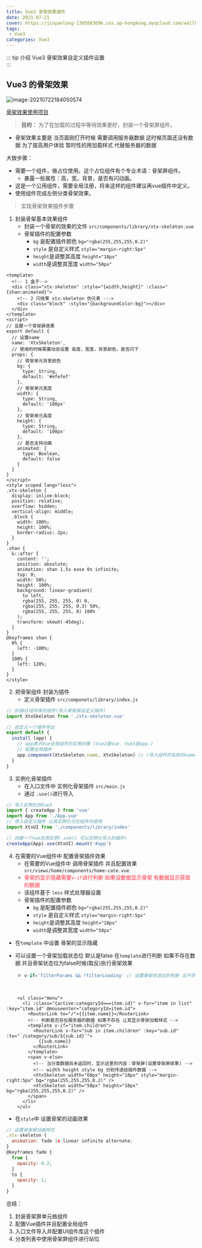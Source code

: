 ```yaml
---
title: Vue3 骨架效果插件
date: 2021-07-21
cover: https://jinyanlong-1305883696.cos.ap-hongkong.myqcloud.com/wallhaven-m9992y.jpg
tags:
 - Vue3
categories: Vue3
---
```


::: tip 介绍
Vue3 骨架效果自定义插件设置<br>
:::

<!-- more -->



## Vue3 的骨架效果

![image-20210722184050574](https://i.loli.net/2021/07/26/KNyRwatWq8izpoT.png)

[骨架效果使用项目](https://gitee.com/liu_kaili/Vue_little_rabbit_fresh)

> **目的：**  为了在加载的过程中等待效果更好，封装一个骨架屏组件。

* 骨架效果主要是 当页面刚打开时候 需要调用服务器数据 这时候页面还没有数据 为了提高用户体验 暂时性的用加载样式 代替服务器的数据

大致步骤：

- 需要一个组件，做占位使用。这个占位组件有个专业术语：骨架屏组件。
  - 暴露一些属性：高，宽，背景，是否有闪动画。
- 这是一个公用组件，需要全局注册，将来这样的组件建议再vue插件中定义。
- 使用组件完成左侧分类骨架效果。

> 实现骨架效果插件步骤

1. 封装骨架基本效果组件
   * 封装一个骨架的效果的文件  `src/components/library/xtx-skeleton.vue`
   * 骨架插件的配置参数
     * `bg` 是配置插件颜色 `bg="rgba(255,255,255,0.2)"`
     * `style` 是自定义样式 `style="margin-right:5px"`
     * `height`是调整其高度 `height="18px"`
     * `width`是调整其宽度 `width="50px"`

```vue
<template>
  <!-- 1 盒子-->
  <div class="xtx-skeleton" :style="{width,height}" :class="{shan:animated}">
    <!-- 2 闪效果 xtx-skeleton 伪元素 --->
    <div class="block" :style="{backgroundColor:bg}"></div>
  </div>
</template>
<script>
// 设置一个骨架屏效果
export default {
  // 设置name
  name: 'XtxSkeleton',
  // 使用的时候需要动态设置 高度，宽度，背景颜色，是否闪下
  props: {
    // 骨架单元背景颜色
    bg: {
      type: String,
      default: '#efefef'
    },
    // 骨架单元宽度
    width: {
      type: String,
      default: '100px'
    },
    // 骨架单元高度
    height: {
      type: String,
      default: '100px'
    },
    // 是否支持动画
    animated: {
      type: Boolean,
      default: false
    }
  }
}
</script>
<style scoped lang="less">
.xtx-skeleton {
  display: inline-block;
  position: relative;
  overflow: hidden;
  vertical-align: middle;
  .block {
    width: 100%;
    height: 100%;
    border-radius: 2px;
  }
}
.shan {
  &::after {
    content: '';
    position: absolute;
    animation: shan 1.5s ease 0s infinite;
    top: 0;
    width: 50%;
    height: 100%;
    background: linear-gradient(
      to left,
      rgba(255, 255, 255, 0) 0,
      rgba(255, 255, 255, 0.3) 50%,
      rgba(255, 255, 255, 0) 100%
    );
    transform: skewX(-45deg);
  }
}
@keyframes shan {
  0% {
    left: -100%;
  }
  100% {
    left: 120%;
  }
}
</style>
```

2. 把骨架组件 封装为插件
   * 定义骨架插件 `src/componets/library/index.js`

```js
// 封装UI组件库的组件(导入骨架屏自定义插件)
import XtxSkeleton from './xtx-skeleton.vue'

// 自定义一个插件导出
export default {
  install (app) {
    // app表示Vue全局组件的实例对象 (Vue2是Vue. Vue3是app.)
    // 配置全局插件
    app.component(XtxSkeleton.name, XtxSkeleton) // (导入组件的名称的name名.name,导入组件的名称)
  }
}
```

3. 实例化骨架插件
   * 在入口文件中 实例化骨架插件 `src/main.js`
   * 通过 `.use()`进行导入

```js
// 导入实例化的Vue3
import { createApp } from 'vue'
import App from './App.vue'
// 导入自定义插件 让其实例化可在组件内使用
import XtxUI from './components/library/index'

// 创建一个vue应用实例(.use() 可以实例化导入的插件)
createApp(App).use(XtxUI).mount('#app')
```

4. 在需要的Vue组件中 配置骨架插件效果 
   * 在需要的Vue组件中 调用骨架插件 并且配置效果 `src/views/home/components/home-cate.vue`
   * <font color =#ff3040>骨架的显示隐藏需要`v-if`进行判断 如果没数据显示骨架 有数据显示获取的数据</font>
   * 该组件基于 `less` 样式处理器设置
   * 骨架插件的配置参数
     * `bg` 是配置插件颜色 `bg="rgba(255,255,255,0.2)"`
     * `style` 是自定义样式 `style="margin-right:5px"`
     * `height`是调整其高度 `height="18px"`
     * `width`是调整其宽度 `width="50px"`

* 在`template` 中设置 骨架的显示隐藏

* 可以设置一个骨架加载状态位 默认是false 在`template`进行判断 如果不存在数据 并且骨架状态位为false时候(取反)执行骨架效果

  * ```js
    v-if='filterParams && !filterLoading' // 设置骨架状态位的判断 当不存在数据和骨架状态位为false时候(取反) 执行骨架效果
    ```

<br>

```vue
    <ul class="menu">
      <li :class="{active:categoryId===item.id}" v-for="item in list" :key="item.id" @mouseenter="categoryId=item.id">
        <RouterLink to="/">{{item.name}}</RouterLink>
        <!-- 判断是否存在服务器的数据 如果不存在 让其显示骨架加载样式 -->
        <template v-if="item.children">
          <RouterLink v-for="sub in item.children" :key="sub.id" :to="`/category/sub/${sub.id}`">
            {{sub.name}}
          </RouterLink>
        </template>
        <span v-else>
          <!-- 当分类数据尚未返回时，显示这里的内容：骨架屏(设置骨架屏效果) -->
          <!-- width height style bg 分别传递给插件数据 -->
          <XtxSkeleton width="60px" height="18px" style="margin-right:5px" bg="rgba(255,255,255,0.2)" />
          <XtxSkeleton width="50px" height="18px" bg="rgba(255,255,255,0.2)" />
        </span>
      </li>
    </ul>
```

* 在`style`中 设置骨架的动画效果

```js
// 设置骨架屏动画样式
.xtx-skeleton {
  animation: fade 1s linear infinite alternate;
}
@keyframes fade {
  from {
    opacity: 0.2;
  }
  to {
    opacity: 1;
  }
}
```

总结：

1. 封装骨架屏单元格组件
2. 配置Vue插件并且配置全局组件
3. 入口文件导入并配置UI组件库这个插件
4. 分类列表中使用骨架屏组件进行站位

